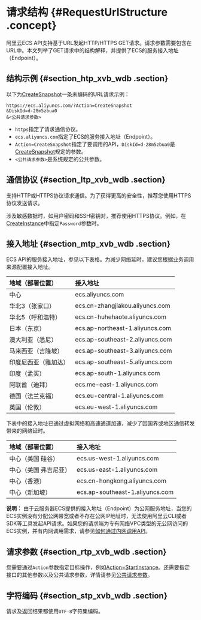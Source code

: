 # 请求结构 {#RequestUrlStructure .concept}

阿里云ECS API支持基于URL发起HTTP/HTTPS GET请求。请求参数需要包含在URL中。本文列举了GET请求中的结构解释，并提供了ECS的服务接入地址（Endpoint）。

## 结构示例 {#section_htp_xvb_wdb .section}

以下为[CreateSnapshot](cn.zh-CN/API参考/快照/CreateSnapshot.md#)一条未编码的URL请求示例：

``` {#codeblock_7sa_wk4_15q}
https://ecs.aliyuncs.com/?Action=CreateSnapshot
&DiskId=d-28m5zbua0
&<公共请求参数>
```

-   `https`指定了请求通信协议。
-   `ecs.aliyuncs.com`指定了ECS的服务接入地址（Endpoint）。
-   `Action=CreateSnapshot`指定了要调用的API，`DiskId=d-28m5zbua0`是[CreateSnapshot](cn.zh-CN/API参考/快照/CreateSnapshot.md#)规定的参数。
-   `<公共请求参数>`是系统规定的公共参数。

## 通信协议 {#section_ltp_xvb_wdb .section}

支持HTTP或HTTPS协议请求通信。为了获得更高的安全性，推荐您使用HTTPS协议发送请求。

涉及敏感数据时，如用户密码和SSH密钥对，推荐使用HTTPS协议。例如，在[CreateInstance](cn.zh-CN/API参考/实例/CreateInstance.md#)中指定`Password`参数时。

## 接入地址 {#section_mtp_xvb_wdb .section}

ECS API的服务接入地址，参见以下表格。为减少网络延时，建议您根据业务调用来源配置接入地址。

|地域（部署位置）|接入地址|
|:-------|:---|
|中心|ecs.aliyuncs.com|
|华北3（张家口）|ecs.cn-zhangjiakou.aliyuncs.com|
|华北5（呼和浩特）|ecs.cn-huhehaote.aliyuncs.com|
|日本（东京）|ecs.ap-northeast-1.aliyuncs.com|
|澳大利亚（悉尼）|ecs.ap-southeast-2.aliyuncs.com|
|马来西亚（吉隆坡）|ecs.ap-southeast-3.aliyuncs.com|
|印度尼西亚（雅加达）|ecs.ap-southeast-5.aliyuncs.com|
|印度（孟买）|ecs.ap-south-1.aliyuncs.com|
|阿联酋（迪拜）|ecs.me-east-1.aliyuncs.com|
|德国（法兰克福）|ecs.eu-central-1.aliyuncs.com|
|英国（伦敦）|ecs.eu-west-1.aliyuncs.com|

下表中的接入地址已通过虚拟网络和高速通道加速，减少了因国界或地区通信转发带来的网络延时。

|地域（部署位置）|接入地址|
|:-------|:---|
|中心（美国 硅谷）|ecs.us-west-1.aliyuncs.com|
|中心（美国 弗吉尼亚）|ecs.us-east-1.aliyuncs.com|
|中心（香港）|ecs.cn-hongkong.aliyuncs.com|
|中心（新加坡）|ecs.ap-southeast-1.aliyuncs.com|

**说明：** 由于云服务器ECS提供的接入地址（Endpoint）为公网服务地址，当您的ECS实例没有分配公网带宽或者不存在公网IP地址时，无法使用阿里云CLI或者SDK等工具发起API请求。如果您的请求端为专有网络VPC类型的无公网访问的ECS实例，并有内网调用需求，请参见[如何通过内网调用API](cn.zh-CN/API参考/附录/如何通过内网调用API.md#)。

## 请求参数 {#section_rtp_xvb_wdb .section}

您需要通过`Action`参数指定目标操作，例如[Action=StartInstance](cn.zh-CN/API参考/实例/StartInstance.md#)。还需要指定接口的其他参数以及公共请求参数，详情请参见[公共请求参数](cn.zh-CN/API参考/HTTP调用方式/公共参数.md#commonRequestParameters)。

## 字符编码 {#section_stp_xvb_wdb .section}

请求及返回结果都使用`UTF-8`字符集编码。

